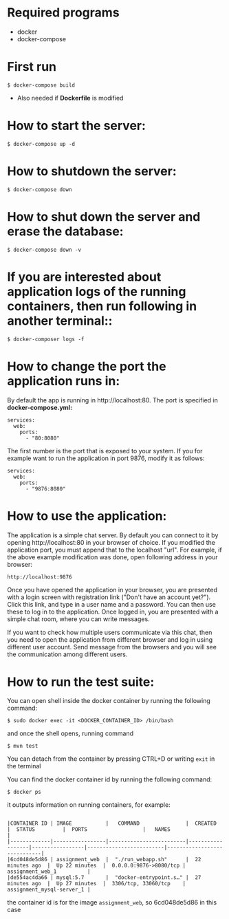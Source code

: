 # Required programs
 * docker 
 * docker-compose


# First run
    $ docker-compose build

*  Also needed if **Dockerfile** is modified

# How to start the server: 
    $ docker-compose up -d

# How to shutdown the server:
    $ docker-compose down

# How to shut down the server and erase the database:
    $ docker-compose down -v

# If you are interested about application logs of the running containers, then run following in another terminal::
    $ docker-composer logs -f

# How to change the port the application runs in:

By default the app is running in http://localhost:80. The port is specified in **docker-compose.yml:**

    services:
      web:
        ports:
          - "80:8080"

The first number is the port that is exposed to your system. If you for example want to run the application in port 9876, modify it as follows:

    services:
      web:
        ports:
          - "9876:8080"

# How to use the application:

The application is a simple chat server. By default you can connect to it by opening http://localhost:80 in your browser of choice.
If you modified the application port, you must append that to the localhost "url". For example, if the above example modification was done, open following address in your browser:  

    http://localhost:9876

Once you have opened the application in your browser, you are presented with a login screen with registration link ("Don't have an account yet?"). Click this link, and type in a user name and a password. You can then use these to log in to the application. Once logged in, you are presented with a simple chat room, where you can write messages. 

If you want to check how multiple users communicate via this chat, then you need to open the application from different browser and log in using different user account. Send message from the browsers and you will see the communication among different users.

# How to run the test suite:

You can open shell inside the docker container by running the following command:

    $ sudo docker exec -it <DOCKER_CONTAINER_ID> /bin/bash

and once the shell opens, running command

    $ mvn test

You can detach from the container by pressing CTRL+D or writing `exit` in the terminal

You can find the docker container id by running the following command:

    $ docker ps

it outputs information on running containers, for example: 

    
```

|CONTAINER ID | IMAGE           |   COMMAND               |  CREATED         |  STATUS         |  PORTS                  |   NAMES                     |
|-------------|-----------------|-------------------------|------------------|-----------------|-------------------------|-----------------------------|
|6cd048de5d86 | assignment_web  |  "./run_webapp.sh"      |  22 minutes ago  |  Up 22 minutes  |  0.0.0.0:9876->8080/tcp |   assignment_web_1          |
|de554ac4da66 | mysql:5.7       |  "docker-entrypoint.s…" |  27 minutes ago  |  Up 27 minutes  |  3306/tcp, 33060/tcp    |   assignment_mysql-server_1 |

```

the container id is for the image `assignment_web`, so 6cd048de5d86 in this case
